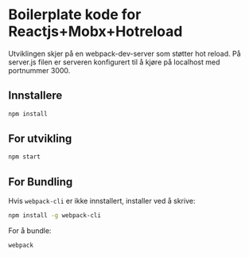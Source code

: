 # Boilerplate kode for Reactjs+Mobx+Hotreload

Utviklingen skjer på en webpack-dev-server som støtter hot reload. På server.js filen er serveren konfigurert til å kjøre på localhost med portnummer 3000. 


## Innstallere
```bash
npm install
```

## For utvikling
```bash
npm start
```

## For Bundling
Hvis `webpack-cli` er ikke innstallert, installer ved å skrive: 
```bash
npm install -g webpack-cli
```
For å bundle:
```bash
webpack
```

